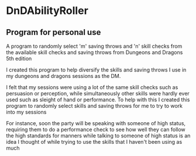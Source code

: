 # DnDAbilityRoller
## Program for personal use
A program to randomly select 'm' saving throws and 'n' skill checks from the available skill checks and saving throws from Dungeons and Dragons 5th edition

I created this program to help diversify the skills and saving throws I use in my dungeons and dragons sessions as the DM.

I felt that my sessions were using a lot of the same skill checks such as persuasion or perception, while simultaneously other skills were hardly ever used such as sleight of hand or performance.
To help with this I created this program to randomly select skills and saving throws for me to try to work into my sessions

For instance, soon the party will be speaking with someone of high status, requiring them to do a performance check to see how well they can follow the high standards for manners while talking to someone of high status is an idea I thought of while trying to use the skills that I haven't been using as much
